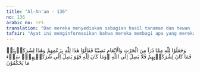 ```yaml
---
title: "Al-An'am - 136"
no: 136
arabic_no: ١٣٦
translation: "Dan mereka menyediakan sebagian hasil tanaman dan hewan (bagian) untuk Allah sambil berkata menurut persangkaan mereka, “Ini untuk Allah dan yang ini untuk berhala-berhala kami.” Bagian yang untuk berhala-berhala mereka tidak akan sampai kepada Allah, dan bagian yang untuk Allah akan sampai kepada berhala-berhala mereka. Sangat buruk ketetapan mereka itu."
tafsir: "Ayat ini menginformasikan bahwa mereka membagi apa yang mereka dapat dari hasil tanaman dan hewan ternak kepada dua bagian. Satu bagian untuk Allah dan satu bagian lagi untuk berhala-berhala yang mereka puja-puja dan mereka agungkan. Mereka berkata, \"Bagian yang pertama adalah untuk Allah sebagai persembahan kami untuk mendekatkan diri kepada-Nya. Bagian yang kedua adalah untuk berhala sesembahan kami yang juga untuk mendekatkan diri kepada Allah.\"\n\nDengan pembagian seperti itu mereka telah menjadi sesat, karena pengorbanan itu adalah suatu ibadah dan pendekatan diri kepada yang disembah. Menyembah kepada berhala-berhala dan patung-patung adalah satu perbuatan yang tak dapat diterima oleh akal sehat, karena patung adalah benda-benda mati yang tak dapat berbuat apa-apa, bahkan patung-patung ini dibuat oleh mereka.\n\nTradisi ini adalah suatu agama yang dibuat-buat oleh para pemimpin dan pemuka-pemuka bangsa Arab di kala itu, untuk mempengaruhi orang-orang awam agar mereka tetap mengagungkan dan memuliakan pemimpin sebagai pengawal dan pemelihara berhala-berhala dan sebagai orang-orang yang terdekat kepadanya. Dengan demikian, mereka dapat berkuasa atas orang-orang awam. Memeras mereka dengan menyuruh kaumnya berbakti dengan mengorbankan harta benda kepada berhala-berhala yang mereka anggap berkuasa atas kehidupan mereka dan dapat mendatangkan nikmat atau bencana kepada siapa yang dikehendakinya.\n\nBagian pertama yang diperuntukkan bagi Allah, dipergunakan untuk memberi makan tamu-tamu, anak-anak dan orang-orang miskin; sedangkan bagian kedua yang diperuntukkan bagi berhala-berhala dikuasai sepenuhnya oleh penjaga-penjaga dan pemelihara-pemeliharanya. Tetapi karena mereka telah dikuasai oleh sifat tamak dan serakah, maka bagian yang diperuntukkan bagi berhala-berhala itu tidak boleh dikurangi atau diambil sedikitpun untuk digabungkan kepada bagian yang diperuntukkan bagi Allah. Sebaliknya bagian yang diperuntukkan bagi Allah boleh diambil untuk digabungkan kepada bagian berhala-berhala, karena bagian Allah itu adalah hak fakir miskin dan orang-orang yang sangat membutuhkan makanan. Sedangkan bagian berhala adalah sepenuhnya menjadi hak para penguasa. \n\nDemikianlah ketentuan yang mereka tetapkan dan alangkah jahatnya ketentuan itu. Selain ketetapan itu merupakan perampasan atas hak fakir miskin dan orang-orang yang sangat membutuhkan bantuan. Segi-segi keburukan ketetapan mereka adalah sebagai berikut: \n\na.Mereka telah melanggar hak Allah, karena hanya Allah-lah yang berhak membuat ketentuan dalam masalah ibadah.\n\nb.Mereka telah mempersekutukan Allah dengan berhala, padahal hanya Allah yang berhak disembah dan kepada-Nyalah segala kebaktian harus dipersembahkan.\n\nc.Mereka lebih mengutamakan hak berhala dari pada hak Allah.\n\nd.Ketetapan itu tidak berdasarkan akal yang sehat dan tidak pula berdasarkan petunjuk atau syariat-syariat yang ada sebelumnya, hanya berdasarkan keinginan hawa nafsu belaka. \n\nDiriwayatkan oleh Ali bin Abi Talib dan al-'Aufi bahwa Ibnu 'Abbas berkata tentang tafsir ayat ini yang maksudnya sebagai berikut: \n\n\"Sesungguhnya musuh-musuh Allah, apabila mereka bercocok tanam atau memetik hasil tanaman, mereka membaginya dua bagian, yaitu sebagian untuk Allah dan sebagian lagi untuk berhala. Apabila bagian yang disediakan untuk Allah tercecer, kemudian bercampur dengan bagian yang diperuntukkan untuk berhala, maka yang tercecer itu mereka gabungkan untuk berhala. Selanjutnya jika air yang diperuntukkan bagi tanaman bagian berhala mengalir ke tanaman bagian Allah, maka tanaman bagian Allah itu mereka jadikan tanaman bagian berhala. Tetapi apabila air tanaman bagian untuk Allah mengalir ke tanaman bagian berhala, maka tanaman itu tetap dijadikan bagian berhala.\""
---
```

وَجَعَلُوْا لِلّٰهِ مِمَّا ذَرَاَ مِنَ الْحَرْثِ وَالْاَنْعَامِ نَصِيْبًا فَقَالُوْا هٰذَا لِلّٰهِ بِزَعْمِهِمْ وَهٰذَا لِشُرَكَاۤىِٕنَاۚ فَمَا كَانَ لِشُرَكَاۤىِٕهِمْ فَلَا يَصِلُ اِلَى اللّٰهِ ۚوَمَا كَانَ لِلّٰهِ فَهُوَ يَصِلُ اِلٰى شُرَكَاۤىِٕهِمْۗ سَاۤءَ مَا يَحْكُمُوْنَ 